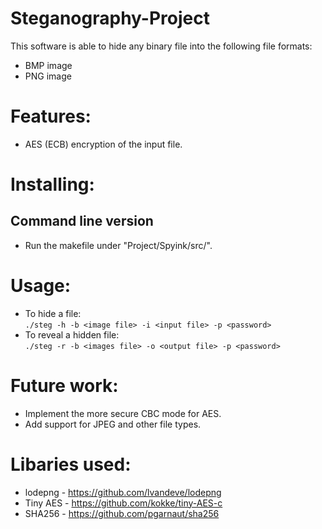 # Steganography-Project
This software is able to hide any binary file into the following file formats:
* BMP image
* PNG image

# Features:
* AES (ECB) encryption of the input file.

# Installing:
## Command line version
* Run the makefile under "Project/Spyink/src/".

# Usage:
* To hide a file:  
`./steg -h -b <image file> -i <input file> -p <password>`
* To reveal a hidden file:  
`./steg -r -b <images file> -o <output file> -p <password>`

# Future work:
* Implement the more secure CBC mode for AES.
* Add support for JPEG and other file types.

# Libaries used:
* lodepng - https://github.com/lvandeve/lodepng
* Tiny AES - https://github.com/kokke/tiny-AES-c
* SHA256 - https://github.com/pgarnaut/sha256
